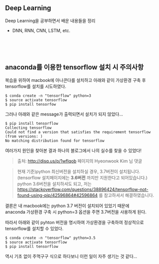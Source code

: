 ## Deep Learning

Deep Learning을 공부하면서 배운 내용들을 정리
 - DNN, RNN, CNN, LSTM, etc.

<br>
<br>
<br>

## anaconda를 이용한 tensorflow 설치 시 주의사항

복습을 위하여 macbook에 아나콘다를 설치하고 아래와 같이 가상환경 구축 후 tensorflow를 설치를 시도하였다.

```
$ conda create -n "tensorflow" python=3
$ source activate tensorflow
$ pip install tensorfow
```

그러나 아래와 같은 message가 출력되면서 설치가 되지 않았다...
```
$ pip install tensorflow
Collecting tensorflow
Could not find a version that satisfies the requirement tensorflow (from versions: )
No matching distribution found for tensorflow
```

여러가지 원인을 찾아본 결과 하나의 블로그에서 나의 실수를 찾을 수 있었다!

> 출처: http://disq.us/p/1wflqob 페이지의 Hyeonwook Kim 님 댓글

> 현재 기준)python 최신버전을 설치하실 경우, 3.7버전이 설치됩니다. (tensorflow 설치페이지에는 **3.6버전** 까지만 지원한다고 되어있습니다.)
python 3.6버전을 설치하셔도 되고, 저는 https://stackoverflow.com/questions/38896424/tensorflow-not-found-using-pip/42596864#42596864 를 참고하셔서 해결하였습니다.

결론은 내 macbook에는 python 3.7 버전이 설치되어 있었기 때문에  
anaconda 가상환경 구축 시 python=3 옵션을 주면 3.7버전을 사용하게 된다.

따라서 아래와 같이 pyhton 버전을 명시하여 가상환경을 구축하여
정상적으로 tensorflow를 설치할 수 있었다.

```
$ conda create -n "tensorflow" python=3.5
$ source activate tensorflow
$ pip install tensorflow
```
 
역시 기초 없이 주먹구구 식으로 하다보니 이런 일이 자주 생기는 것 같다...
